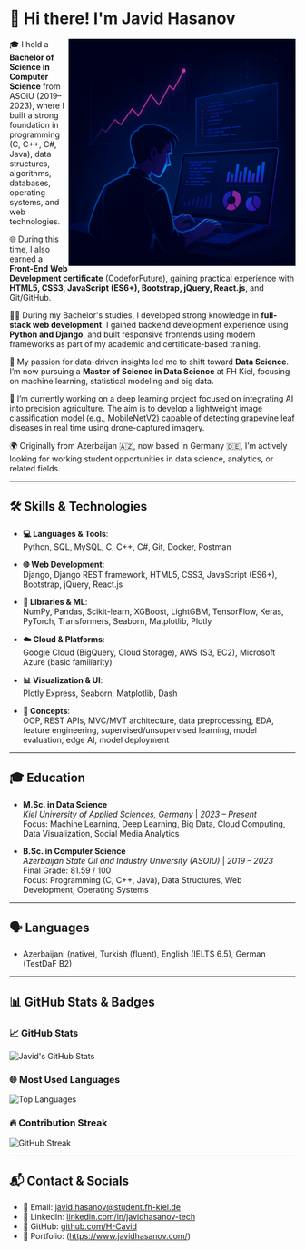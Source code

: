 # 👋 Hi there! I'm Javid Hasanov

<img src="https://github.com/H-Cavid/H-Cavid/blob/main/assets/IMG_0550.GIF?raw=true" align="right" width="400" alt="Coding GIF">

<p align="justify">

🎓 I hold a **Bachelor of Science in Computer Science** from ASOIU (2019–2023), where I built a strong foundation in programming (C, C++, C#, Java), data structures, algorithms, databases, operating systems, and web technologies.  

🌐 During this time, I also earned a **Front-End Web Development certificate** (CodeforFuture), gaining practical experience with **HTML5, CSS3, JavaScript (ES6+), Bootstrap, jQuery, React.js**, and Git/GitHub.  

🧑‍💻 During my Bachelor's studies, I developed strong knowledge in **full-stack web development**. I gained backend development experience using **Python and Django**, and built responsive frontends using modern frameworks as part of my academic and certificate-based training.

🔁 My passion for data-driven insights led me to shift toward **Data Science**. I’m now pursuing a **Master of Science in Data Science** at FH Kiel, focusing on machine learning, statistical modeling and big data.

🤖 I’m currently working on a deep learning project focused on integrating AI into precision agriculture. The aim is to develop a lightweight image classification model (e.g., MobileNetV2) capable of detecting grapevine leaf diseases in real time using drone-captured imagery.

🌍 Originally from Azerbaijan 🇦🇿, now based in Germany 🇩🇪, I’m actively looking for working student opportunities in data science, analytics, or related fields.    


</p>

---

## 🛠️ Skills & Technologies

- **💻 Languages & Tools**:  
  Python, SQL, MySQL, C, C++, C#, Git, Docker, Postman  

- **🌐 Web Development**:  
  Django, Django REST framework, HTML5, CSS3, JavaScript (ES6+), Bootstrap, jQuery, React.js  

- **🧠 Libraries & ML**:  
  NumPy, Pandas, Scikit-learn, XGBoost, LightGBM, TensorFlow, Keras, PyTorch, Transformers, Seaborn, Matplotlib, Plotly  

- **☁️ Cloud & Platforms**:  
  Google Cloud (BigQuery, Cloud Storage), AWS (S3, EC2), Microsoft Azure (basic familiarity)  

- **📊 Visualization & UI**:  
  Plotly Express, Seaborn, Matplotlib, Dash  

- **🧩 Concepts**:  
  OOP, REST APIs, MVC/MVT architecture, data preprocessing, EDA, feature engineering, supervised/unsupervised learning, model evaluation, edge AI, model deployment  

---

## 🎓 Education

- **M.Sc. in Data Science**  
  *Kiel University of Applied Sciences, Germany* | *2023 – Present*  
  Focus: Machine Learning, Deep Learning, Big Data, Cloud Computing, Data Visualization, Social Media Analytics

- **B.Sc. in Computer Science**  
  *Azerbaijan State Oil and Industry University (ASOIU)* | *2019 – 2023*  
  Final Grade: 81.59 / 100  
  Focus: Programming (C, C++, Java), Data Structures, Web Development, Operating Systems  

---

## 🗣️ Languages  
- Azerbaijani (native), Turkish (fluent), English (IELTS 6.5), German (TestDaF B2)

---

## 📊 GitHub Stats & Badges

### 📈 GitHub Stats
<img src="https://github-readme-stats.vercel.app/api?username=H-Cavid&theme=tokyonight&hide_border=true" alt="Javid's GitHub Stats">

### 🌐 Most Used Languages
<img src="https://github-readme-stats.vercel.app/api/top-langs/?username=H-Cavid&layout=compact&theme=tokyonight&hide_border=true" alt="Top Languages">

### 🔥 Contribution Streak
<img src="https://streak-stats.demolab.com?user=H-Cavid&theme=tokyonight&hide_border=true&date_format=M%20j%5B%2C%20Y%5D" alt="GitHub Streak">



---

## 📬 Contact & Socials

- 📧 Email: [javid.hasanov@student.fh-kiel.de](mailto:javid.hasanov@student.fh-kiel.de)  
- 💼 LinkedIn: [linkedin.com/in/javidhasanov-tech](https://www.linkedin.com/in/javidhasanov-tech/)  
- 🐙 GitHub: [github.com/H-Cavid](https://github.com/H-Cavid)  
- 📁 Portfolio: (https://www.javidhasanov.com/)
